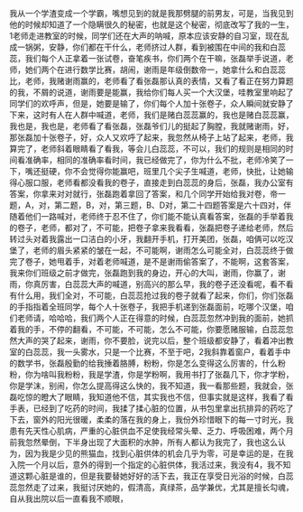 我从一个学渣变成一个学霸，嘴想见到的就是我那劈腿的前男友，可是，当我见到他的时候却知道了一个隐瞒很久的秘密，也就是这个秘密，彻底改写了我的一生，1老师走进教室的时候，同学们还在大声的呐喊，原本应该安静的自习室，现在乱成一锅粥，安静，你们都在干什么，老师挤过人群，看到被围在中间的我和白蕊蕊，我们每个人正拿着一张试卷，奋笔疾书，你们两个在干嘛，张磊举手说道，老师，她们两个在进行数学比赛，胡闹，谢雨是年级倒数帝一，她拿什么和白蕊蕊比，老师，我赌谢雨赢的，老师看了看张磊那认真的表情，又看了看正在努力算题的我，不屑的说道，谢雨要是能赢，我给你们每人买一个大汉堡，哇教室里响起了同学们的欢呼声，但是，她要是输了，你们每个人加十张卷子，众人瞬间就安静了下来，这时有人在人群中喊道，老师，我们是赌白蕊蕊赢的，我也是赌白蕊蕊赢，我也是，我也是，老师看了看张磊，张磊爷们儿的挺起了胸膛，我就赌谢雨，好，那张磊加十张卷子，好，众人又欢呼了起来，我忽然从椅子上站了起来，老师，我算完了，老师斜着眼睛看了看我，等会儿白蕊蕊，不可以，我们的规则是相同的时间看准确率，相同的准确率看时间，我已经做完了，你为什么不批，老师冷笑了一下，嘴还挺硬，你不会觉得你能赢吧，班里几个尖子生喊道，老师，快批，让她输得心服口服，老师看都没看我的卷子，直接走到白蕊蕊的身后，张磊，我办公室有答案，你拿来对对就行，张磊跑着拿回了答案，和几个同学开始给我对卷，帝一题，A，对，第二题，B，对，第三题，B、D对，第二十四题答案是六十四对，伴随着他们一路喊对，老师终于忍不住了，你们能不能认真看答案，张磊的手举着我的卷子，老师，都对了，不可能，把卷子拿来我看看，张磊把卷子递给老师，然后转过头对着我露出一口洁白的小牙，我翻开手机，打开美团，张磊，咱俩可以吃汉堡了，老师的眉头紧紧的皱在一起，不可能啊，谢雨怎么可能全对，白蕊蕊终于做完了卷子，她甩着手，对着老师喊道，是不是谢雨偷答案了，不能啊，这套答案，我来你们班级之前才做完，张磊跑到我的身边，开心的大叫，谢雨，你赢了，谢雨，你真厉害，白蕊蕊大声的喊道，别高兴的那么早，我的卷子还没看呢，看不看有什么用，我们全对，不可能，白蕊蕊抢过我的卷子就看了起来，你们，你们张磊的手指指着全班同学，每个人十张卷子，我把手机递到张磊面前，吃哪个汉堡，咱们老师请，哈哈哈，我们两个人正在得意的时候，白蕊蕊忽然冲到我的面前，她抓着我的手，不停的翻看，不可能，不可能，怎么不可能，你要愿赌服输，白蕊蕊忽然大声的哭了起来，谢雨，你不要脸，说完以后，整个班级都安静了，看着冲出教室的白蕊蕊，我一头雾水，只是一个比赛，不至于吧，2我斜靠着窗户，看着手中的数学书，张磊殷勤的给我捶着胳膊，粉粉，你是怎么变得这么厉害的，什么粉粉，你为啥叫我粉粉，我是学渣，你是学粉啊，我用书打了张磊几下，你才学粉，你是学沫，别闹，你怎么提高得这么快的，我不知道，我一看那些题，我就会，张磊吃惊的瞪大了眼睛，我知道他不信，其实我也不信，但事实就是这样，我看了看手表，已经到了吃药的时间，我揉了揉心脏的位置，从书包里拿出抗排异的药吃了下去，窗外的阳光很暖，柔柔的落在我的身上，我份外珍惜眼下的每一寸时光，我患有先天性心肌病，严重的心脏供血不足使我经常头晕、乏力、呼吸困难，两个月前我忽然晕倒，下半身出现了大面积的水肿，所有人都认为我完了，我也这么认为，因为我是少见的熊猫血，找到心脏供体的机会几乎为零，可是幸运的是，在我入院一个月以后，意外的得到一个指定的心脏供体，我活过来，我没有4，我不知道这颗心脏是谁的，但是我要替她好好的活下去，我正在享受日光浴的时候，白蕊蕊忽然走了过来，我挺讨厌她的，假清高，真绿茶，品学兼优，尤其是擅长勾魂，自从我出院以后一直看我不顺眼，